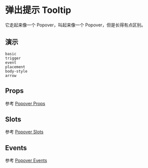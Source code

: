 # 弹出提示 Tooltip
它走起来像一个 Popover，叫起来像一个 Popover，但是长得有点区别。
## 演示
```demo
basic
trigger
event
placement
body-style
arrow
```
## Props
参考 [Popover Props](n-popover#Props)

## Slots
参考 [Popover Slots](n-popover#Slots)

## Events
参考 [Popover Events](n-popover#Events)